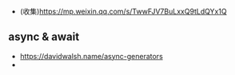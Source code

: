 ### 
- (收集)https://mp.weixin.qq.com/s/TwwFJV7BuLxxQ9tLdQYx1Q
## async & await
- https://davidwalsh.name/async-generators
- 